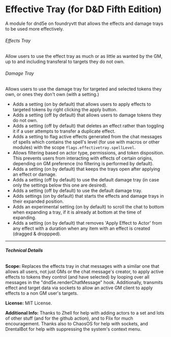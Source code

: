 # Effective Tray (for D&D Fifth Edition)
A module for dnd5e on foundryvtt that allows the effects and damage trays to be used more effectively.

###### Effects Tray 
Allow users to use the effect tray as much or as little as wanted by the GM, up to and including transferal to targets they do not own.
###### Damage Tray
Allows users to use the damage tray for targeted and selected tokens they own, or ones they don't own (with a setting.)

- Adds a setting (on by default) that allows users to apply effects to targeted tokens by right clicking the apply button.
- Adds a setting (off by default) that allows users to damage tokens they do not own.
- Adds a setting (off by default) that deletes an effect rather than toggling it if a user attempts to transfer a duplicate effect.
- Adds a setting to flag active effects generated from the chat messages of spells which contains the spell's level (for use with macros or other modules) with the scope `flags.effectivetray.spellLevel`.
- Allows filtering based on actor type, permissions, and token disposition. This prevents users from interacting with effects of certain origins, depending on GM preference (no filtering is performed by default).
- Adds a setting (on by default) that keeps the trays open after applying an effect or damage.
- Adds a setting (off by default) to use the default damage tray (in case only the settings below this one are desired).
- Adds a setting (off by default) to use the default damage tray. 
- Adds settings (on by default) that starts the effects and damage trays in their expanded position.
- Adds an experimental setting (on by default) to scroll the chat to bottom when expanding a tray, if it is already at bottom at the time of expanding.
- Adds a setting (on by default) that removes 'Apply Effect to Actor' from any effect with a duration when any item with an effect is created (dragged & droppped).
___
###### **Technical Details**

**Scope:** Replaces the effects tray in chat messages with a similar one that allows all users, not just GMs or the chat message's creator, to apply active effects to tokens they control (and have selected) by looping over all messages in the "dnd5e.renderChatMessage" hook. Additionally, transmits effect and target data via sockets to allow an active GM client to apply effects to a non GM user's targets.

**License:** MIT License.

**Additional Info:** Thanks to Zhell for help with adding actors to a set and lots of other stuff (and for the github action), and to Flix for much encouragement. Thanks also to ChaosOS for help with sockets, and DrentalBot for help with suppressing the system's context menu.
